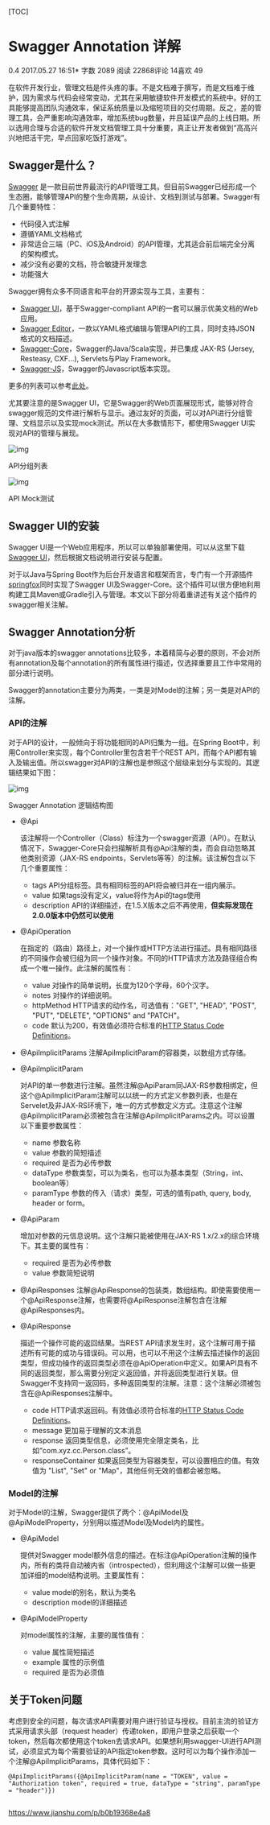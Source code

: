 [TOC]



# Swagger Annotation 详解 

 0.4 2017.05.27 16:51* 字数 2089 阅读 22868评论 14喜欢 49

在软件开发行业，管理文档是件头疼的事。不是文档难于撰写，而是文档难于维护，因为需求与代码会经常变动，尤其在采用敏捷软件开发模式的系统中。好的工具能够提高团队沟通效率，保证系统质量以及缩短项目的交付周期。反之，差的管理工具，会严重影响沟通效率，增加系统bug数量，并且延误产品的上线日期。所以选用合理与合适的软件开发文档管理工具十分重要，真正让开发者做到“高高兴兴地把活干完，早点回家吃饭打游戏”。

## Swagger是什么？

[Swagger](https://link.jianshu.com/?t=http://swagger.io/) 是一款目前世界最流行的API管理工具。但目前Swagger已经形成一个生态圈，能够管理API的整个生命周期，从设计、文档到测试与部署。Swagger有几个重要特性：

- 代码侵入式注解
- 遵循YAML文档格式
- 非常适合三端（PC、iOS及Android）的API管理，尤其适合前后端完全分离的架构模式。
- 减少没有必要的文档，符合敏捷开发理念
- 功能强大

Swagger拥有众多不同语言和平台的开源实现与工具，主要有：

- [Swagger UI](https://link.jianshu.com/?t=https://github.com/swagger-api/swagger-ui)，基于Swagger-compliant API的一套可以展示优美文档的Web应用。
- [Swagger Editor](https://link.jianshu.com/?t=https://github.com/swagger-api/swagger-editor)，一款以YAML格式编辑与管理API的工具，同时支持JSON格式的文档描述。
- [Swagger-Core](https://link.jianshu.com/?t=https://github.com/swagger-api/swagger-core)，Swagger的Java/Scala实现，并已集成 JAX-RS (Jersey, Resteasy, CXF...), Servlets与Play Framework。
- [Swagger-JS](https://link.jianshu.com/?t=https://github.com/swagger-api/swagger-js)，Swagger的Javascript版本实现。

更多的列表可以参考[此处](https://link.jianshu.com/?t=http://swagger.io/open-source-integrations/)。

尤其要注意的是Swagger UI，它是Swagger的Web页面展现形式，能够对符合swagger规范的文件进行解析与显示。通过友好的页面，可以对API进行分组管理、文档显示以及实现mock测试。所以在大多数情形下，都使用Swagger UI实现对API的管理与展现。

![img](image-201907211541/auto-orient.png)

API分组列表

![img](image-201907211541/auto-orient-20190721153814978.png)

API Mock测试

## Swagger UI的安装

Swagger UI是一个Web应用程序，所以可以单独部署使用。可以从这里下载[Swagger UI](https://link.jianshu.com/?t=https://github.com/swagger-api/swagger-ui)，然后根据文档说明进行安装与配置。

对于以Java与Spring Boot作为后台开发语言和框架而言，专门有一个开源插件[springfox](https://link.jianshu.com/?t=https://github.com/springfox/springfox)同时实现了Swagger UI及Swagger-Core。这个插件可以很方便地利用构建工具Maven或Gradle引入与管理。本文以下部分将着重讲述有关这个插件的swagger相关注解。

## Swagger Annotation分析

对于java版本的swagger annotations比较多，本着精简与必要的原则，不会对所有annotation及每个annotation的所有属性进行描述，仅选择重要且工作中常用的部分进行说明。

Swagger的annotation主要分为两类，一类是对Model的注解；另一类是对API的注解。

### **API的注解**

对于API的设计，一般倾向于将功能相同的API归集为一组。在Spring Boot中，利用Controller来实现，每个Controller里包含若干个REST API，而每个API都有输入及输出值。所以swagger对API的注解也是参照这个层级来划分与实现的。其逻辑结果如下图：

![img](image-201907211541/auto-orient-20190721153921226.png)

Swagger Annotation 逻辑结构图

- @Api

  该注解将一个Controller（Class）标注为一个swagger资源（API）。在默认情况下，Swagger-Core只会扫描解析具有@Api注解的类，而会自动忽略其他类别资源（JAX-RS endpoints，Servlets等等）的注解。该注解包含以下几个重要属性：

  - tags
    API分组标签。具有相同标签的API将会被归并在一组内展示。
  - value
    如果tags没有定义，value将作为Api的tags使用
  - description
    API的详细描述，在1.5.X版本之后不再使用，**但实际发现在2.0.0版本中仍然可以使用**

- @ApiOperation

  在指定的（路由）路径上，对一个操作或HTTP方法进行描述。具有相同路径的不同操作会被归组为同一个操作对象。不同的HTTP请求方法及路径组合构成一个唯一操作。此注解的属性有：

  - value
    对操作的简单说明，长度为120个字母，60个汉字。
  - notes
    对操作的详细说明。
  - httpMethod
    HTTP请求的动作名，可选值有："GET", "HEAD", "POST", "PUT", "DELETE", "OPTIONS" and "PATCH"。
  - code
    默认为200，有效值必须符合标准的[HTTP Status Code Definitions](https://link.jianshu.com/?t=http://www.w3.org/Protocols/rfc2616/rfc2616-sec10.html)。

- @ApiImplicitParams
  注解ApiImplicitParam的容器类，以数组方式存储。

- @ApiImplicitParam

  对API的单一参数进行注解。虽然注解@ApiParam同JAX-RS参数相绑定，但这个@ApiImplicitParam注解可以以统一的方式定义参数列表，也是在Servelet及非JAX-RS环境下，唯一的方式参数定义方式。注意这个注解@ApiImplicitParam必须被包含在注解@ApiImplicitParams之内。可以设置以下重要参数属性：

  - name
    参数名称
  - value
    参数的简短描述
  - required
    是否为必传参数
  - dataType
    参数类型，可以为类名，也可以为基本类型（String，int、boolean等）
  - paramType
    参数的传入（请求）类型，可选的值有path, query, body, header or form。

- @ApiParam

  增加对参数的元信息说明。这个注解只能被使用在JAX-RS 1.x/2.x的综合环境下。其主要的属性有：

  - required
    是否为必传参数
  - value
    参数简短说明

- @ApiResponses
  注解@ApiResponse的包装类，数组结构。即使需要使用一个@ApiResponse注解，也需要将@ApiResponse注解包含在注解@ApiResponses内。

- @ApiResponse

  描述一个操作可能的返回结果。当REST API请求发生时，这个注解可用于描述所有可能的成功与错误码。可以用，也可以不用这个注解去描述操作的返回类型，但成功操作的返回类型必须在@ApiOperation中定义。如果API具有不同的返回类型，那么需要分别定义返回值，并将返回类型进行关联。但Swagger不支持同一返回码，多种返回类型的注解。注意：这个注解必须被包含在@ApiResponses注解中。

  - code
    HTTP请求返回码。有效值必须符合标准的[HTTP Status Code Definitions](https://link.jianshu.com/?t=http://www.w3.org/Protocols/rfc2616/rfc2616-sec10.html)。
  - message
    更加易于理解的文本消息
  - response
    返回类型信息，必须使用完全限定类名，比如“com.xyz.cc.Person.class”。
  - responseContainer
    如果返回类型为容器类型，可以设置相应的值。有效值为 "List", "Set" or "Map"，其他任何无效的值都会被忽略。

### **Model的注解**

对于Model的注解，Swagger提供了两个：@ApiModel及@ApiModelProperty，分别用以描述Model及Model内的属性。

- @ApiModel

  提供对Swagger model额外信息的描述。在标注@ApiOperation注解的操作内，所有的类将自动被内省（introspected），但利用这个注解可以做一些更加详细的model结构说明。主要属性有：

  - value
    model的别名，默认为类名
  - description
    model的详细描述

- @ApiModelProperty

  对model属性的注解，主要的属性值有：

  - value
    属性简短描述
  - example
    属性的示例值
  - required
    是否为必须值

## 关于Token问题

考虑到安全的问题，每次请求API需要对用户进行验证与授权。目前主流的验证方式采用请求头部（request header）传递token，即用户登录之后获取一个token，然后每次都使用这个token去请求API。如果想利用swagger-UI进行API测试，必须显式为每个需要验证的API指定token参数。这时可以为每个操作添加一个注解@ApiImplicitParams，具体代码如下：

```
@ApiImplicitParams({@ApiImplicitParam(name = "TOKEN", value = "Authorization token", required = true, dataType = "string", paramType = "header")})
 
```

 





<https://www.jianshu.com/p/b0b19368e4a8>